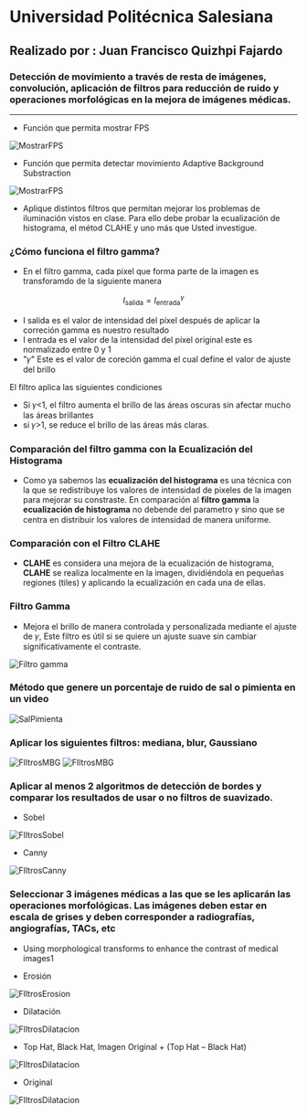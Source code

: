 # Universidad Politécnica Salesiana
## Realizado por : Juan Francisco Quizhpi Fajardo
### Detección de movimiento a través de resta de imágenes, convolución, aplicación de filtros para reducción de ruido y operaciones morfológicas en la mejora de imágenes médicas.
---
+ Función que permita mostrar FPS

![MostrarFPS](https://imgur.com/j29qUme.png)

+ Función que permita detectar movimiento Adaptive Background Substraction

![MostrarFPS](https://imgur.com/S8IJ8np.png)


+ Aplique distintos filtros que permitan mejorar los problemas de iluminación vistos en clase. Para ello debe
probar la ecualización de histograma, el métod CLAHE y uno más que Usted investigue.

### ¿Cómo funciona el filtro gamma?
+  En el filtro gamma, cada pixel que forma parte de la imagen es transforamdo de la siguiente manera

$$
I_{\text{salida}} = I_{\text{entrada}}^{\gamma}
$$


+ I salida es el valor de intensidad del píxel después de aplicar la correción gamma es nuestro resultado
+ I entrada es el valor de la intensidad del píxel original este es normalizado entre 0 y 1
+ "𝛾" Este es el valor de coreción gamma el cual define el valor de ajuste del brillo 

El filtro aplica las siguientes condiciones
+ Si 𝛾<1, el filtro aumenta el brillo de las áreas oscuras sin afectar mucho las áreas brillantes
+ si 𝛾>1, se reduce el brillo de las áreas más claras.

### Comparación del filtro gamma con la Ecualización del Histograma
+ Como ya sabemos las **ecualización del histograma** es una técnica con la que se redistribuye los valores de intensidad de pixeles de la imagen para mejorar su constraste. En comparación al **filtro gamma** la **ecualización de histograma** no debende del parametro 𝛾 sino que se centra en distribuir los valores de intensidad de manera uniforme.

### Comparación con el Filtro CLAHE
+ **CLAHE** es considera una mejora de la ecualización de histograma, **CLAHE** se realiza localmente en la imagen, dividiéndola en pequeñas regiones (tiles) y aplicando la ecualización en cada una de ellas.

### Filtro Gamma
+ Mejora el brillo de manera controlada y personalizada mediante el ajuste de 𝛾, Este filtro es útil si se quiere un ajuste suave sin cambiar significativamente el contraste.

![Filtro gamma](https://imgur.com/ol17x5p.png)


### Método que genere un porcentaje de ruido de sal o pimienta en un video

![SalPimienta](https://imgur.com/8oh4APl.png)

### Aplicar los siguientes filtros: mediana, blur, Gaussiano

![FIltrosMBG](https://imgur.com/89UJdhR.png)
![FIltrosMBG](https://imgur.com/9eHyHFR.png)

### Aplicar al menos 2 algoritmos de detección de bordes y comparar los resultados de usar o no filtros de suavizado.
+ Sobel

![FIltrosSobel](https://imgur.com/jl5CV9P.png)

+ Canny

![FIltrosCanny](https://imgur.com/AlrfOVn.png)


### Seleccionar 3 imágenes médicas a las que se les aplicarán las operaciones morfológicas. Las imágenes deben estar en escala de grises y deben corresponder a radiografías, angiografías, TACs, etc
+ Using morphological transforms to enhance the contrast of medical images1

+ Erosión

![FIltrosErosion](https://imgur.com/l1Tdu0p.png)


+ Dilatación

![FIltrosDilatacion](https://imgur.com/QnYaaLD.png)


+ Top Hat, Black Hat, Imagen Original + (Top Hat – Black Hat)

![FIltrosDilatacion](https://imgur.com/YzPQ4z3.png)

+ Original

![FIltrosDilatacion](https://imgur.com/eS84dA8.png)
  

